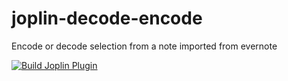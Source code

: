 # joplin-decode-encode
Encode or decode selection from a note imported from evernote

[![Build Joplin Plugin](https://github.com/nunomourinho/joplin-decode-encode/actions/workflows/build-joplin.yml/badge.svg)](https://github.com/nunomourinho/joplin-decode-encode/actions/workflows/build-joplin.yml)
